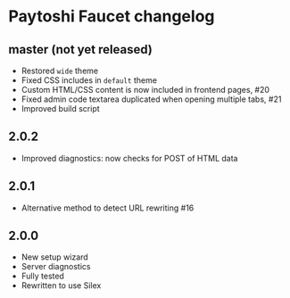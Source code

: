 # Paytoshi Faucet changelog

## master (not yet released)
* Restored `wide` theme
* Fixed CSS includes in `default` theme
* Custom HTML/CSS content is now included in frontend pages, #20
* Fixed admin code textarea duplicated when opening multiple tabs, #21
* Improved build script

## 2.0.2
* Improved diagnostics: now checks for POST of HTML data

## 2.0.1
* Alternative method to detect URL rewriting #16

## 2.0.0
* New setup wizard
* Server diagnostics
* Fully tested
* Rewritten to use Silex
